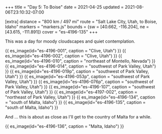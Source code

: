 +++
title = "Day 5: To Boise"
date = 2021-04-25
updated = 2021-08-06T23:10:32-07:00

[extra]
distance = "800 km / 497 mi"
route = "Salt Lake City, Utah, to Boise, Idaho"
markers = "markers.js"
bounds = {sw = [40.662, -116.204], ne = [43.615, -111.891]}
cover = "es-4196-135"
+++

This was a day for moody cloudscapes and quiet contemplation.

<!-- more -->

{{ es_image(id="es-4196-001", caption = "Clive, Utah") }}
{{ es_image(id="es-4196-002", caption = "Clive, Utah") }}
{{ es_image(id="es-4196-010", caption = "northeast of Montello, Nevada") }}
{{ es_image(id="es-4196-014", caption = "southwest of Park Valley, Utah") }}
{{ es_image(id="es-4196-019p", caption = "southwest of Park Valley, Utah") }}
{{ es_image(id="es-4196-053p", caption = "southwest of Park Valley, Utah") }}
{{ es_image(id="es-4196-076p", caption = "southwest of Park Valley, Utah") }}
{{ es_image(id="es-4196-107", caption = "southwest of Park Valley, Utah") }}
{{ es_image(id="es-4197-002", caption = "northeast of Park Valley, Utah") }}
{{ es_image(id="es-4196-134", caption = "south of Malta, Idaho") }}
{{ es_image(id="es-4196-135", caption = "south of Malta, Idaho") }}

And ... this is about as close as I'll get to the country of Malta for a while.

{{ es_image(id="es-4196-136", caption = "Malta, Idaho") }}
